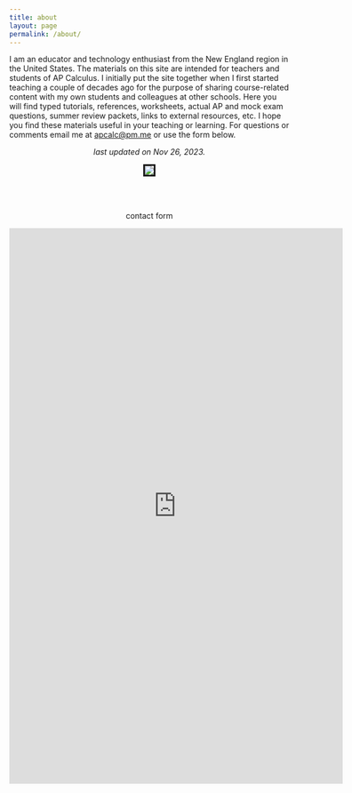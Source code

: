 ```yaml
---
title: about
layout: page
permalink: /about/
---
```


I am an educator and technology enthusiast from the New England region in the United States. The materials on this site are intended for teachers and students of AP Calculus. I initially put the site together when I first started teaching a couple of decades ago for the purpose of sharing course-related content with my own students and colleagues at other schools. Here you will find typed tutorials, references, worksheets, actual AP and mock exam questions, summer review packets, links to external resources, etc. I hope you find these materials useful in your teaching or learning. For questions or comments email me at apcalc@pm.me or use the form below.


<p align="center"> <i> last updated on Nov 26, 2023.</i></p>

<p align="center"><img src="../img/site/running.jpeg" border="3"> </p>

<br> <br>
<p align="center"> contact form </p>

<center> <iframe src="https://docs.google.com/forms/d/e/1FAIpQLSfk3MsgYHHCfX69rYixFbnQIuGToOyGh9GlpIXcycYWO-BrWg/viewform?embedded=true" width="600" height="1000" frameborder="0" marginheight="0" marginwidth="0">Loading…</iframe>  </center>







